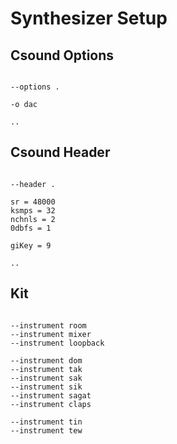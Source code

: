 # Synthesizer Setup

## Csound Options

```scenario oscilla

--options .

-o dac

..

```

## Csound Header

```scenario oscilla

--header .

sr = 48000
ksmps = 32
nchnls = 2
0dbfs = 1

giKey = 9

..

```

## Kit

```scenario oscilla

--instrument room
--instrument mixer
--instrument loopback

--instrument dom
--instrument tak
--instrument sak
--instrument sik
--instrument sagat
--instrument claps

--instrument tin
--instrument tew

```
